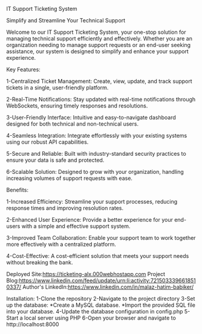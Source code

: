 IT Support Ticketing System   

Simplify and Streamline Your Technical Support


Welcome to our IT Support Ticketing System, your one-stop solution for managing technical support efficiently and effectively. Whether you are an organization needing to manage support requests or an end-user seeking assistance, our system is designed to simplify and enhance your support experience.

Key Features:

1-Centralized Ticket Management: Create, view, update, and track support tickets in a single, user-friendly platform.

2-Real-Time Notifications: Stay updated with real-time notifications through WebSockets, ensuring timely responses and resolutions.

3-User-Friendly Interface: Intuitive and easy-to-navigate dashboard designed for both technical and non-technical users.

4-Seamless Integration: Integrate effortlessly with your existing systems using our robust API capabilities.

5-Secure and Reliable: Built with industry-standard security practices to ensure your data is safe and protected.

6-Scalable Solution: Designed to grow with your organization, handling increasing volumes of support requests with ease.


Benefits:

1-Increased Efficiency: Streamline your support processes, reducing response times and improving resolution rates.

2-Enhanced User Experience: Provide a better experience for your end-users with a simple and effective support system.

3-Improved Team Collaboration: Enable your support team to work together more effectively with a centralized platform.

4-Cost-Effective: A cost-efficient solution that meets your support needs without breaking the bank.



Deployed Site:https://ticketing-alx.000webhostapp.com
Project Blog:https://www.linkedin.com/feed/update/urn:li:activity:7215033396618510337/
Author's LinkedIn:https://www.linkedin.com/in/malaz-hatim-babiker/

Installation:
1-Clone the repository
2-Navigate to the project directory
3-Set up the database:
   *Create a MySQL database.
   *Import the provided SQL file into your database.
4-Update the database configuration in config.php
5-Start a local server using PHP
6-Open your browser and navigate to http://localhost:8000






